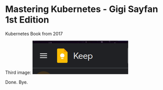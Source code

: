 # Mastering Kubernetes - Gigi Sayfan 1st Edition

Kubernetes Book from 2017

Third image:
![](static/2023-12-28_18-07.png "Title")

Done. Bye.
